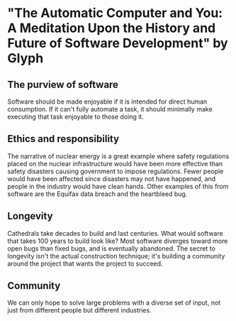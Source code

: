 # "The Automatic Computer and You: A Meditation Upon the History and Future of Software Development" by Glyph


## The purview of software

Software should be made enjoyable if it is intended for direct human consumption.
If it can't fully automate a task, it should minimally make executing that task enjoyable to those doing it.


## Ethics and responsibility

The narrative of nuclear energy is a great example where safety regulations placed on the nuclear infrastructure
would have been more effective than safety disasters causing government to impose regulations.
Fewer people would have been affected since disasters may not have happened,
and people in the industry would have clean hands.
Other examples of this from software are the Equifax data breach and the heartbleed bug.


## Longevity

Cathedrals take decades to build and last centuries.
What would software that takes 100 years to build look like?
Most software diverges toward more open bugs than fixed bugs, and is eventually abandoned.
The secret to longevity isn't the actual construction technique;
it's building a community around the project that wants the project to succeed.


## Community

We can only hope to solve large problems with a diverse set of input,
not just from different people but different industries.
